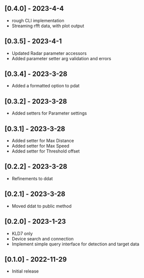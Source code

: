 ## [0.4.0] - 2023-4-4

- rough CLI implementation
- Streaming rfft data, with plot output

## [0.3.5] - 2023-4-1

- Updated Radar parameter accessors
- Added parameter setter arg validation and errors

## [0.3.4] - 2023-3-28

- Added a formatted option to pdat

## [0.3.2] - 2023-3-28

- Added setters for Parameter settings

## [0.3.1] - 2023-3-28

- Added setter for Max Distance
- Added setter for Max Speed
- Added setter for Threshold offset

## [0.2.2] - 2023-3-28

- Refinements to ddat

## [0.2.1] - 2023-3-28

- Moved ddat to public method

## [0.2.0] - 2023-1-23

- KLD7 only
- Device search and connection
- Implement simple query interface for detection and target data

## [0.1.0] - 2022-11-29

- Initial release
